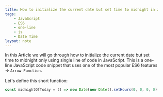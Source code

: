 ```yaml
---
title: How to initialize the current date but set time to midnight in JavaScript
tags:
    - JavaScript
    - ES6
    - one-line
    - js
    - Date Time
layout: note
---
```




In this Article we will go through how to initialize the current date but set time to midnight only using single line of code in JavaScript.
This is a one-line JavaScript code snippet that uses one of the most popular ES6 features => `Arrow Function`.
<br/>
<br/>
Let's define this short function:

```js {.wrap}
const midnightOfToday = () => new Date(new Date().setHours(0, 0, 0, 0));
```